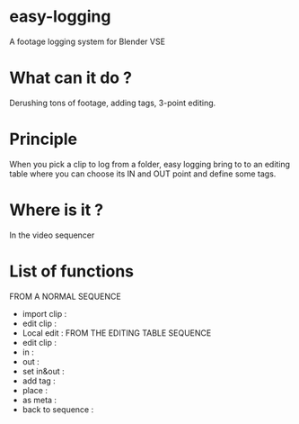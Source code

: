 # easy-logging
A footage logging system for Blender VSE
# What can it do ?
Derushing tons of footage, adding tags, 3-point editing.
# Principle
When you pick a clip to log from a folder, easy logging bring to to an editing table where you can choose its IN and OUT point and define some tags.
# Where is it ?
In the video sequencer
# List of functions
FROM A NORMAL SEQUENCE
- import clip :
- edit clip :
- Local edit :
FROM THE EDITING TABLE SEQUENCE
- edit clip :
- in :
- out :
- set in&out :
- add tag : 
- place :
- as meta :
- back to sequence :
